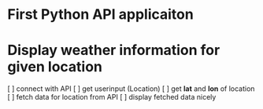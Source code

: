 # First Python API applicaiton

# Display weather information for given location

[ ] connect with API
[ ] get userinput (Location)
[ ] get **lat** and **lon** of location
[ ] fetch data for location from API
[ ] display fetched data nicely
